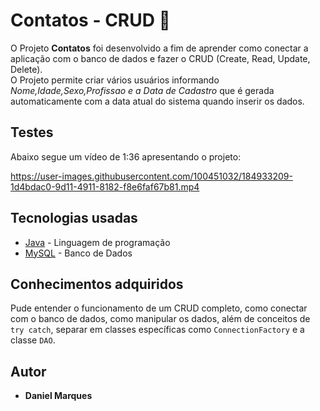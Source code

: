 # Contatos - CRUD 🚀
O Projeto **Contatos** foi desenvolvido a fim de aprender como conectar a aplicação com o banco de dados e fazer o CRUD (Create, Read, Update, Delete).<br>
O Projeto permite criar vários usuários informando *Nome,Idade,Sexo,Profissao e a Data de Cadastro* que é gerada automaticamente com a data atual do sistema quando inserir os dados.<br>

## Testes<br>
Abaixo segue um vídeo de 1:36 apresentando o projeto: <br>
  
https://user-images.githubusercontent.com/100451032/184933209-1d4bdac0-9d11-4911-8182-f8e6faf67b81.mp4
  
## Tecnologias usadas
* [Java](https://www.oracle.com/java/technologies/downloads/#jdk18-windows) - Linguagem de programação
* [MySQL](https://www.mysql.com/) - Banco de Dados

## Conhecimentos adquiridos <br>
Pude entender o funcionamento de um CRUD completo, como conectar com o banco de dados, como manipular os dados, além de conceitos de ``try catch``, separar em classes específicas como ``ConnectionFactory`` e a classe ``DAO``.

## Autor
* **Daniel Marques**






